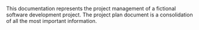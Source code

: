 This documentation represents the project management of a fictional software development project. The project plan document is a consolidation of all the most important information.
